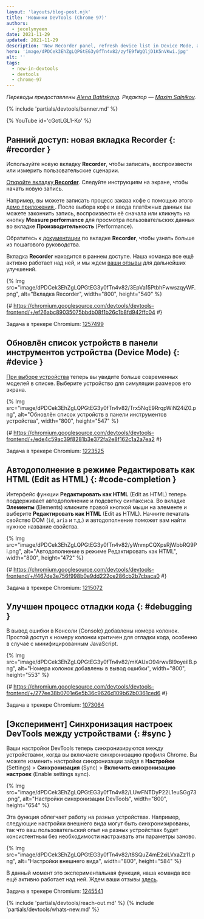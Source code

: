 ```yaml
---
layout: 'layouts/blog-post.njk'
title: 'Новинки DevTools (Chrome 97)'
authors:
  - jecelynyeen
date: 2021-11-29
updated: 2021-11-29
description: 'New Recorder panel, refresh device list in Device Mode, and more.'
hero: 'image/dPDCek3EhZgLQPGtEG3y0fTn4v82/zyfE9fWgQljD1K5nVKwi.jpg'
alt: ''
tags:
  - new-in-devtools
  - devtools
  - chrome-97
---
```


<!-- start: translation instructions -->
<!-- + 1. Remove the "draft: true" tag above when submitting PR -->
<!-- + 2. Provide translations under each of the English commented original content, do not delete English comment -->
<!-- + 3. Translate the "description" tag above -->
<!-- + 4. Translate all the <img> alt text -->
<!-- + 5. Update the whats-new.md file -->
<!-- end: translation instructions -->

_Переводы предоставлены [Alena Batitskaya](https://twitter.com/ABatickaya). Редактор — [Maxim Salnikov](https://twitter.com/webmaxru)._

{% include 'partials/devtools/banner.md' %}

{% YouTube id='cGotLGL1-Ko' %}

<!-- ## Preview feature: New Recorder panel {: #recorder } -->

## Ранний доступ: новая вкладка Recorder {: #recorder }

<!-- Use the new **Recorder** panel to record, replay and measure user flows.  -->

Используйте новую вкладку **Recorder**, чтобы записать, воспроизвести или измерить
пользовательские сценарии.

<!-- [Open the **Recorder** panel](/docs/devtools/recorder/#open). Follow the instructions on screen to start a new recording.  -->

[Откройте вкладку **Recorder**](/docs/devtools/recorder/#open). Следуйте инструкциям на
экране, чтобы начать новую запись.

<!-- For example, you can record the coffee checkout process with this [coffee ordering demo](https://coffee-cart.netlify.app/) application. After adding a coffee and filling out payment details, you can end the recording, replay the process or click on the **Measure performance** button to measure the user flow in the **Performance** panel. -->

Например, вы можете записать процесс заказа кофе с помощью этого [демо приложения
](https://coffee-cart.netlify.app/). После выбора кофе и ввода платёжных данных вы можете
закончить запись, воспроизвести её сначала или кликнуть на кнопку **Measure performance** для просмотра пользовательских данных во вкладке **Производительность** (Performance).

<!-- Go to the **Recorder** panel [documentation](/docs/devtools/recorder/) to learn more with the step-by-step tutorial! -->

Обратитесь к [документации](/docs/devtools/recorder/) по вкладке **Recorder**, чтобы узнать больше из пошагового руководства.

<!-- The **Recorder** panel is a preview feature. Our team is still actively working on it and we are looking for your [feedback](https://goo.gle/recorder-feedback) for further enhancements. -->

Вкладка **Recorder** находится в раннем доступе. Наша команда все ещё активно работает над ней, и мы ждем [ваши отзывы](https://goo.gle/recorder-feedback) для дальнейших улучшений.

{% Img src="image/dPDCek3EhZgLQPGtEG3y0fTn4v82/3EpVa15PtbhFwwszqyWF.png", alt="Вкладка Recorder", width="800", height="540" %}

{# https://chromium.googlesource.com/devtools/devtools-frontend/+/ef26abc89035075bbdb08f1b26c1b8fd942ffc04 #}

Задача в трекере Chromium: [1257499](https://crbug.com/1257499)

<!-- ## Refresh device list in Device Mode {: #device } -->

## Обновлён список устройств в панели инструментов устройства (Device Mode) {: #device }

<!-- [Enabling the Device Toolbar](/docs/devtools/device-mode#viewport), more modern devices are now added in the device list. Select a device to simulate its dimensions. -->

[При выборе устройства](/docs/devtools/device-mode#viewport) теперь вы увидите больше современных
моделей в списке. Выберите устройство для симуляции размеров его экрана.

{% Img src="image/dPDCek3EhZgLQPGtEG3y0fTn4v82/Trx5NqE9RrqpWiN24iZ0.png", alt="Обновлён список устройств в панели инструментов устройства", width="800", height="547" %}

{# https://chromium.googlesource.com/devtools/devtools-frontend/+/ede4c59ac39f8281b3e372fa2e8f162c1a2a7ea2 #}

Задача в трекере Chromium: [1223525](https://crbug.com/1223525)

<!-- ## Autocomplete with Edit as HTML {: #code-completion } -->

## Автодополнение в режиме Редактировать как HTML (Edit as HTML) {: #code-completion }

<!-- The **Edit as HTML** UI now supports autocomplete and syntax highlights. In the **Elements** panel, right click on an element, and select  **Edit as HTML**. Try typing a DOM property (e.g. `id`, `aria`), the autocomplete should help you find the property name you're looking for. -->

Интерфейс функции **Редактировать как HTML** (Edit as HTML) теперь поддерживает автодополнение и
подсветку синтаксиса. Во вкладке **Элементы** (Elements) кликните правой кнопкой мыши на элементе и
выберите **Редактировать как HTML** (Edit as HTML). Начните печатать свойство DOM (`id`, `aria` и
т.д.) и автодополнение поможет вам найти нужное название свойства.

{% Img src="image/dPDCek3EhZgLQPGtEG3y0fTn4v82/yWnmpCQXpsRjWbbRQ9Pi.png", alt="Автодополнение в режиме Редактировать как HTML", width="800", height="472" %}

{# https://chromium.googlesource.com/devtools/devtools-frontend/+/f467de3e756f998b0e9dd222ce286cb2b7cbaca0 #}

Задача в трекере Chromium: [1215072](https://crbug.com/1215072)

<!-- ## Improved code debugging experience {: #debugging } -->

## Улучшен процесс отладки кода {: #debugging }

<!-- Column numbers are now included in the output error in the Console. Having easy access to the column number is essential for debugging especially with minified JavaScript. -->

В вывод ошибки в Консоли (Console) добавлены номера колонок. Простой доступ к номеру колонки
критичен для отладки кода, особенно в случае с минифицированным JavaScript.

{% Img src="image/dPDCek3EhZgLQPGtEG3y0fTn4v82/mKAUxO94rwvBI9oyeiIB.png", alt="Номера колонок добавлены в вывод ошибки", width="800", height="553" %}

{# https://chromium.googlesource.com/devtools/devtools-frontend/+/277ee38b0701e6e5b36c9626d109b62b0361ced6 #}

Задача в трекере Chromium: [1073064](https://crbug.com/1073064)

<!-- ## [Experimental] Syncing DevTools settings across devices {: #sync } -->

## [Эксперимент] Синхронизация настроек DevTools между устройствами {: #sync }

<!-- Your DevTools settings are now synced across devices by default when you turn on Chrome profile sync. You can change the DevTools sync settings via **Settings** > **Sync** > **Enable settings sync**.  -->

Ваши настройки DevTools теперь синхронизируются между устройствами, когда вы включаете синхронизацию
профиля Chrome. Вы можете изменить настройки синхронизации зайдя в **Настройки** (Settings) >
**Синхронизация** (Sync) > **Включить синхронизацию настроек** (Enable settings sync).

{% Img src="image/dPDCek3EhZgLQPGtEG3y0fTn4v82/LUwFNTDyP22L1euSGg73.png", alt="Настройки
синхронизации DevTools", width="800", height="654" %}

<!-- This new setting makes it easier for you to work across devices. For example, the following appearance settings are synced so you have a consistent experience across devices and don’t need to re-define the same settings again. Learn more about the sync feature in [DevTools customization](/docs/devtools/customize/). -->

Эта функция облегчает работу на разных устройствах. Например, следующие настройки внешнего вида
могут быть синхронизированы, так что ваш пользовательский опыт на разных устройствах будет консистентным без необходимости
настраивать эти параметры заново.

{% Img src="image/dPDCek3EhZgLQPGtEG3y0fTn4v82/t8SQuZ4mE2xiLVxaZz11.png", alt="Настройки внешнего вида", width="800", height="584" %}

<!-- This feature is experimental at the moment, the team is still actively working on it. If you have any feedback, please share with us [here](https://crbug.com/1245541). -->

В данный момент это экспериментальная функция, наша команда все ещё активно работает над ней.
Ждем ваши отзывы [здесь](https://crbug.com/1245541).

Задача в трекере Chromium: [1245541](https://crbug.com/1245541)

{% include 'partials/devtools/reach-out.md' %}
{% include 'partials/devtools/whats-new.md' %}
